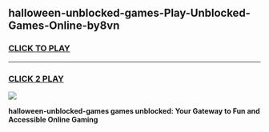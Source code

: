 
## halloween-unblocked-games-Play-Unblocked-Games-Online-by8vn
<h3>
<a href="https://premium76.site?title=halloween-unblocked-games&ref=25A">CLICK TO PLAY</a></h3>
<hr>

<h3>
<a href="https://premium76.site?title=halloween-unblocked-games&ref=25A">CLICK 2 PLAY</a>
  
</h3>

<a href="https://premium76.site?title=halloween-unblocked-games&ref=25A"><img src="https://clearcache.store/games.png"></a>


**halloween-unblocked-games games unblocked: Your Gateway to Fun and Accessible Online Gaming**
